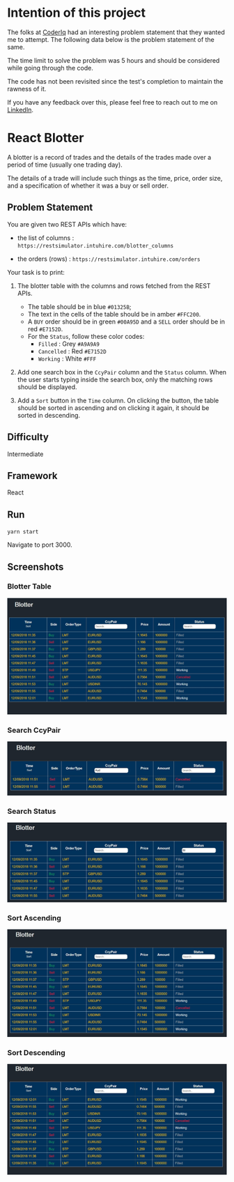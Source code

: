 # Intention of this project

The folks at [CoderIq](https://coderiq.io) had an interesting problem statement that they wanted me to attempt.
The following data below is the problem statement of the same.

The time limit to solve the problem was 5 hours and should be considered while going through the code.

The code has not been revisited since the test's completion to maintain the rawness of it.

If you have any feedback over this, please feel free to reach out to me on [LinkedIn](https://www.linkedin.com/in/toshsharma/).

# React Blotter

A blotter is a record of trades and the details of the trades made over a period of time (usually one trading day).

The details of a trade will include such things as the time, price, order size, and a specification of whether it was a buy or sell order.

## Problem Statement

You are given two REST APIs which have: 

* the list of columns : `https://restsimulator.intuhire.com/blotter_columns`

* the orders (rows) : `https://restsimulator.intuhire.com/orders`

Your task is to print: 

1. The blotter table with the columns and rows fetched from the REST APIs.
    * The table should be in blue `#01325B`;
    * The text in the cells of the table should be in amber `#FFC200`.
    * A `BUY` order should be in green `#00A95D` and a `SELL` order should be in red `#E7152D`.
    * For the `Status`, follow these color codes:
        * `Filled` : Grey `#A9A9A9`
        * `Cancelled` : Red `#E7152D`
        * `Working` : White `#FFF`

2. Add one search box in the `CcyPair` column and the `Status` column. When the user starts typing inside the search box, only the matching rows should be displayed. 

3. Add a `Sort` button in the `Time` column. On clicking the button, the table should be sorted in ascending and on clicking it again, it should be sorted in descending.

## Difficulty

Intermediate

## Framework

React

## Run

`yarn start` 

Navigate to port 3000. 

## Screenshots

### Blotter Table

![](screenshots/blotter.JPG)

### Search CcyPair

![](screenshots/search1.JPG)

### Search Status

![](screenshots/search2.JPG)

### Sort Ascending

![](screenshots/sortasc.JPG)

### Sort Descending

![](screenshots/sortdesc.JPG)